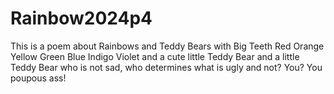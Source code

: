 # Rainbow2024p4
This  is a poem about Rainbows and Teddy Bears with Big Teeth
Red
Orange
Yellow
Green
Blue
Indigo
Violet
and a cute little Teddy Bear
and a little Teddy Bear who is not sad, who determines what is ugly and not? You? You poupous ass!
